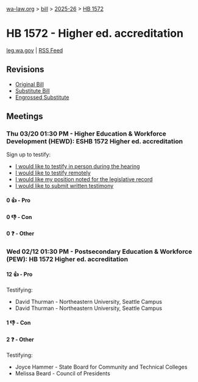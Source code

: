 [wa-law.org](/) > [bill](/bill/) > [2025-26](/bill/2025-26/) > [HB 1572](/bill/2025-26/hb/1572/)

# HB 1572 - Higher ed. accreditation
[leg.wa.gov](https://app.leg.wa.gov/billsummary?BillNumber=1572&Year=2025&Initiative=false) | [RSS Feed](./rss.xml)

## Revisions
* [Original Bill](1/)
* [Substitute Bill](S/)
* [Engrossed Substitute](S.E/)

## Meetings
### Thu 03/20 01:30 PM - Higher Education & Workforce Development (HEWD): ESHB 1572 Higher ed. accreditation
Sign up to testify:
* [I would like to testify in person during the hearing](https://app.leg.wa.gov/csi/Testifier/Add?chamber=House&mId=33080&aId=165937&caId=26587&tId=1)
* [I would like to testify remotely](https://app.leg.wa.gov/csi/Testifier/Add?chamber=House&mId=33080&aId=165937&caId=26587&tId=2)
* [I would like my position noted for the legislative record](https://app.leg.wa.gov/csi/Testifier/Add?chamber=House&mId=33080&aId=165937&caId=26587&tId=3)
* [I would like to submit written testimony](https://app.leg.wa.gov/csi/Testifier/Add?chamber=House&mId=33080&aId=165937&caId=26587&tId=4)

#### 0 👍 - Pro

#### 0 👎 - Con

#### 0 ❓ - Other

### Wed 02/12 01:30 PM - Postsecondary Education & Workforce (PEW): HB 1572 Higher ed. accreditation
#### 12 👍 - Pro
Testifying:
* David Thurman - Northeastern University, Seattle Campus
* David Thurman - Northeastern University, Seattle Campus

#### 1 👎 - Con

#### 2 ❓ - Other
Testifying:
* Joyce Hammer - State Board for Community and Technical Colleges
* Melissa Beard - Council of Presidents
